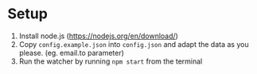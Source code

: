 # Setup

1. Install node.js (https://nodejs.org/en/download/)
2. Copy `config.example.json` into `config.json` and adapt the data as you please. (eg. email.to parameter)
3. Run the watcher by running `npm start` from the terminal